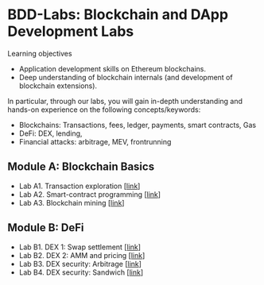 
BDD-Labs: Blockchain and DApp Development Labs
===

Learning objectives

- Application development skills on Ethereum blockchains.
- Deep understanding of blockchain internals (and development of blockchain extensions).

In particular,  through our labs, you will gain in-depth understanding and hands-on experience on the following concepts/keywords:

- Blockchains: Transactions, fees, ledger, payments, smart contracts, Gas
- DeFi: DEX, lending, 
- Financial attacks: arbitrage, MEV, frontrunning

Module A: Blockchain Basics
---

- Lab A1. Transaction exploration [[link](labs/A1/README.md)]
- Lab A2. Smart-contract programming [[link](labs/A2/README.md)]
- Lab A3. Blockchain mining [[link](labs/A3/README.md)]
 
Module B: DeFi
---

- Lab B1. DEX 1: Swap settlement [[link](labs/B1/README.md)]
- Lab B2. DEX 2: AMM and pricing [[link](labs/B2/README.md)]
- Lab B3. DEX security: Arbitrage [[link](labs/B3/README.md)]
- Lab B4. DEX security: Sandwich [[link](labs/B4/README.md)]

<!--

B2. Multi-tx DEX via HTLC [[lab B2](old_labs/lab3-20/README-lab4.md)] 

Module C: Other DeFis
---

B1. Price feeds and liquidation [[lab 5](old_labs/lab3-20/lab5.md)] 
B2. Auctions [[lab 6](old_labs/lab3-20/lab6.md)]

4. Blockchain application: logging remote file storage [[lab 4](old_labls/lab4-20/README.md)]
- Lab module 4.2: Cryptocurrency Hedging [[lab 4.2](old_labls/lab4.2/README.md)]


-->

